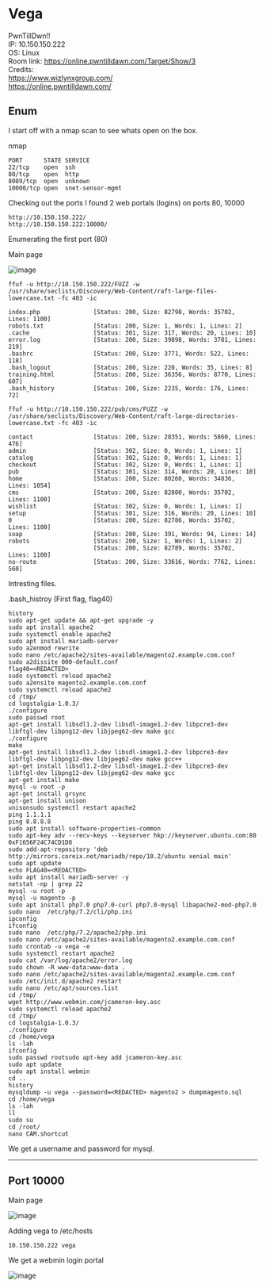 # Vega


PwnTillDwn!!  
IP: 10.150.150.222  
OS: Linux  
Room link: https://online.pwntilldawn.com/Target/Show/3  
Credits:  
https://www.wizlynxgroup.com/  
https://online.pwntilldawn.com/ 


## Enum

I start off with a nmap scan to see whats open on the box. 

nmap

```
PORT      STATE SERVICE
22/tcp    open  ssh
80/tcp    open  http
8089/tcp  open  unknown
10000/tcp open  snet-sensor-mgmt
```

Checking out the ports I found 2 web portals (logins) on ports 80, 10000 

```
http://10.150.150.222/
http://10.150.150.222:10000/
```

Enumerating the first port (80)

Main page

![image](https://user-images.githubusercontent.com/5285547/129267028-5957db22-1feb-4f75-b740-dc36ee56034d.png)

```
ffuf -u http://10.150.150.222/FUZZ -w /usr/share/seclists/Discovery/Web-Content/raft-large-files-lowercase.txt -fc 403 -ic

index.php               [Status: 200, Size: 82798, Words: 35702, Lines: 1100]
robots.txt              [Status: 200, Size: 1, Words: 1, Lines: 2]
.cache                  [Status: 301, Size: 317, Words: 20, Lines: 10]
error.log               [Status: 200, Size: 39898, Words: 3781, Lines: 219]
.bashrc                 [Status: 200, Size: 3771, Words: 522, Lines: 118]
.bash_logout            [Status: 200, Size: 220, Words: 35, Lines: 8]
training.html           [Status: 200, Size: 36356, Words: 8770, Lines: 607]
.bash_history           [Status: 200, Size: 2235, Words: 176, Lines: 72]

ffuf -u http://10.150.150.222/pub/cms/FUZZ -w /usr/share/seclists/Discovery/Web-Content/raft-large-directories-lowercase.txt -fc 403 -ic

contact                 [Status: 200, Size: 28351, Words: 5860, Lines: 476]
admin                   [Status: 302, Size: 0, Words: 1, Lines: 1]
catalog                 [Status: 302, Size: 0, Words: 1, Lines: 1]
checkout                [Status: 302, Size: 0, Words: 1, Lines: 1]
pub                     [Status: 301, Size: 314, Words: 20, Lines: 10]
home                    [Status: 200, Size: 80260, Words: 34836, Lines: 1054]
cms                     [Status: 200, Size: 82800, Words: 35702, Lines: 1100]
wishlist                [Status: 302, Size: 0, Words: 1, Lines: 1]
setup                   [Status: 301, Size: 316, Words: 20, Lines: 10]
0                       [Status: 200, Size: 82786, Words: 35702, Lines: 1100]
soap                    [Status: 200, Size: 391, Words: 94, Lines: 14]
robots                  [Status: 200, Size: 1, Words: 1, Lines: 2]
                        [Status: 200, Size: 82789, Words: 35702, Lines: 1100]
no-route                [Status: 200, Size: 33616, Words: 7762, Lines: 560]
```

Intresting files. 

.bash_histroy  (First flag, flag40)

```
history
sudo apt-get update && apt-get upgrade -y
sudo apt install apache2
sudo systemctl enable apache2
sudo apt install mariadb-server
sudo a2enmod rewrite
sudo nano /etc/apache2/sites-available/magento2.example.com.conf
sudo a2dissite 000-default.conf
flag40=<REDACTED>
sudo systemctl reload apache2
sudo a2ensite magento2.example.com.conf
sudo systemctl reload apache2
cd /tmp/
cd logstalgia-1.0.3/
./configure
sudo passwd root
apt-get install libsdl1.2-dev libsdl-image1.2-dev libpcre3-dev libftgl-dev libpng12-dev libjpeg62-dev make gcc
./configure
make
apt-get install libsdl1.2-dev libsdl-image1.2-dev libpcre3-dev libftgl-dev libpng12-dev libjpeg62-dev make gcc++
apt-get install libsdl1.2-dev libsdl-image1.2-dev libpcre3-dev libftgl-dev libpng12-dev libjpeg62-dev make gcc
apt-get install make
mysql -u root -p
apt-get install grsync
apt-get install unison
unisonsudo systemctl restart apache2
ping 1.1.1.1
ping 8.8.8.8
sudo apt install software-properties-common
sudo apt-key adv --recv-keys --keyserver hkp://keyserver.ubuntu.com:80 0xF1656F24C74CD1D8
sudo add-apt-repository 'deb http://mirrors.coreix.net/mariadb/repo/10.2/ubuntu xenial main'
sudo apt update
echo FLAG40=<REDACTED>
sudo apt install mariadb-server -y
netstat -np | grep 22
mysql -u root -p
mysql -u magento -p
sudo apt install php7.0 php7.0-curl php7.0-mysql libapache2-mod-php7.0
sudo nano  /etc/php/7.2/cli/php.ini 
ipconfig
ifconfig
sudo nano  /etc/php/7.2/apache2/php.ini 
sudo nano /etc/apache2/sites-available/magento2.example.com.conf
sudo crontab -u vega -e
sudo systemctl restart apache2
sudo cat /var/log/apache2/error.log 
sudo chown -R www-data:www-data .
sudo nano /etc/apache2/sites-available/magento2.example.com.conf 
sudo /etc/init.d/apache2 restart
sudo nano /etc/apt/sources.list
cd /tmp/
wget http://www.webmin.com/jcameron-key.asc
sudo systemctl reload apache2
cd /tmp/
cd logstalgia-1.0.3/
./configure
cd /home/vega
ls -lah
ifconfig
sudo passwd rootsudo apt-key add jcameron-key.asc
sudo apt update 
sudo apt install webmin 
cd ..
history
mysqldump -u vega --password=<REDACTED> magento2 > dumpmagento.sql
cd /home/vega
ls -lah
ll
sudo su
cd /root/
nano CAM.shortcut
```

We get a username and password for mysql. 

---

## Port 10000

Main page

![image](https://user-images.githubusercontent.com/5285547/129267147-36ec410e-f75a-4f68-8cc5-ced56358e7cb.png)

Adding vega to /etc/hosts

```
10.150.150.222 vega
```

We get a webmin login portal

![image](https://user-images.githubusercontent.com/5285547/129267407-65f9a864-3de8-4be9-ad4d-c5d17389e1b5.png)



